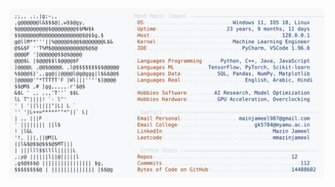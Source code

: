 <picture>
  <source srcset="https://raw.githubusercontent.com/mmazinjameel/mmazinjameel/main/dark_mode.svg?v=1755375039" media="(prefers-color-scheme: dark)">
  <img src="https://raw.githubusercontent.com/mmazinjameel/mmazinjameel/main/light_mode.svg?v=1755375039">
</picture>
